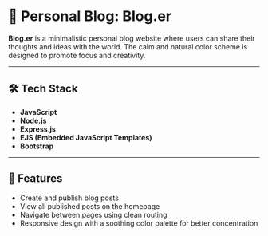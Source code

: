 # 💬 Personal Blog: **Blog.er**

**Blog.er** is a minimalistic personal blog website where users can share their thoughts and ideas with the world. The calm and natural color scheme is designed to promote focus and creativity.

---

## 🛠️ Tech Stack

- **JavaScript**
- **Node.js**
- **Express.js**
- **EJS (Embedded JavaScript Templates)**
- **Bootstrap**

---

## 🌟 Features

- Create and publish blog posts  
- View all published posts on the homepage  
- Navigate between pages using clean routing  
- Responsive design with a soothing color palette for better concentration  
